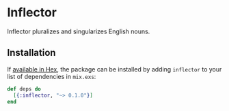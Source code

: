 # Inflector

Inflector pluralizes and singularizes English nouns.

## Installation

If [available in Hex](https://hex.pm/docs/publish), the package can be installed
by adding `inflector` to your list of dependencies in `mix.exs`:

```elixir
def deps do
  [{:inflector, "~> 0.1.0"}]
end
```
